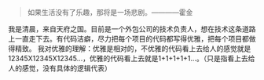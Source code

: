 > 如果生活没有了乐趣，那将是一场悲剧。————霍金

我是清晨，来自天府之国。目前是一个外包公司的技术负责人，想在技术这条道路上一直走下去。有代码洁癖，尽力把每个项目的代码都写得优雅，把每个项目都做得精致。
我对优雅的理解：优雅是相对的，不优雅的代码看上去给人的感觉就是12345X12345X12345...，优雅的代码看上去就是1+1+1+1+1...。（只是指看上去给人的感觉，没有具体的逻辑代表）
